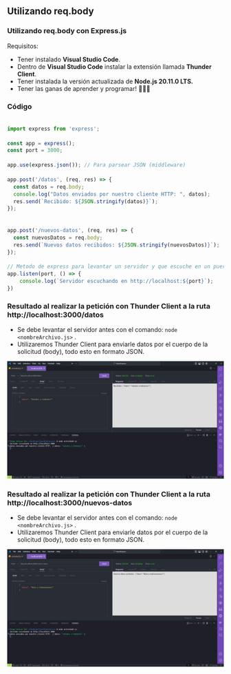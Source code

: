
## Utilizando req.body

### Utilizando req.body con Express.js

Requisitos:

- Tener instalado **Visual Studio Code**.
- Dentro de **Visual Studio Code** instalar la extensión llamada **Thunder Client**.
- Tener instalada la versión actualizada de **Node.js 20.11.0 LTS.**
- Tener las ganas de aprender y programar! 🚀🚀🚀

### Código

```javascript

import express from 'express';

const app = express();
const port = 3000;

app.use(express.json()); // Para parsear JSON (middleware)

app.post('/datos', (req, res) => {
  const datos = req.body;
  console.log("Datos enviados por nuestro cliente HTTP: ", datos);
  res.send(`Recibido: ${JSON.stringify(datos)}`);
});


app.post('/nuevos-datos', (req, res) => {
  const nuevosDatos = req.body;
  res.send(`Nuevos datos recibidos: ${JSON.stringify(nuevosDatos)}`);
});

// Metodo de express para levantar un servidor y que escuche en un puerto determinado.
app.listen(port, () => {
    console.log(`Servidor escuchando en http://localhost:${port}`);
})    
```

### Resultado al realizar la petición con Thunder Client a la ruta http://localhost:3000/datos

- Se debe levantar el servidor antes con el comando: `node <nombreArchivo.js>` .
- Utilizaremos Thunder Client para enviarle datos por el cuerpo de la solicitud (body), todo esto en formato JSON.

![datos1.png](../images/datos1.png)

### Resultado al realizar la petición con Thunder Client a la ruta http://localhost:3000/nuevos-datos

- Se debe levantar el servidor antes con el comando: `node <nombreArchivo.js>` .
- Utilizaremos Thunder Client para enviarle datos por el cuerpo de la solicitud (body), todo esto en formato JSON.

![datos2.png](../images/datos2.png)